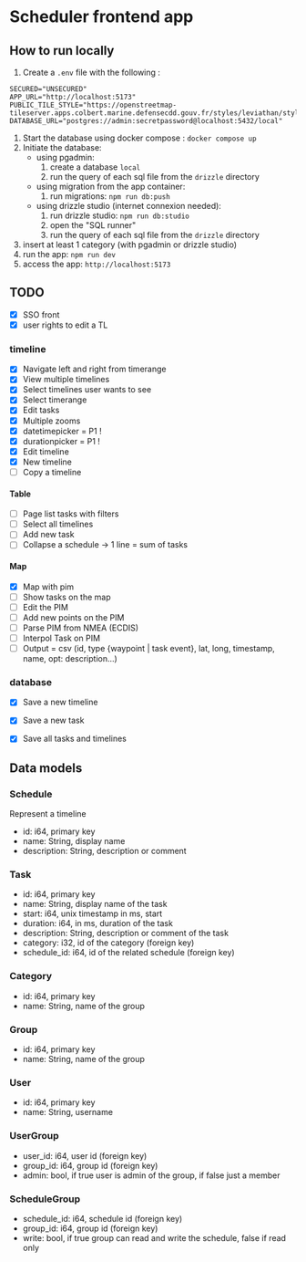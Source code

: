 # Scheduler frontend app

## How to run locally
1. Create a `.env` file with the following :
```
SECURED="UNSECURED"
APP_URL="http://localhost:5173"
PUBLIC_TILE_STYLE="https://openstreetmap-tileserver.apps.colbert.marine.defensecdd.gouv.fr/styles/leviathan/style.json"
DATABASE_URL="postgres://admin:secretpassword@localhost:5432/local"
```
1. Start the database using docker compose : `docker compose up`
2. Initiate the database:
    - using pgadmin:
        1. create a database `local`
        2. run the query of each sql file from the `drizzle` directory
    - using migration from the app container:
        1. run migrations: `npm run db:push`
    - using drizzle studio (internet connexion needed):
        1. run drizzle studio: `npm run db:studio`
        2. open the "SQL runner"
        3. run the query of each sql file from the `drizzle` directory
3. insert at least 1 category (with pgadmin or drizzle studio) 
4. run the app: `npm run dev`
5. access the app: `http://localhost:5173`


## TODO

- [x] SSO front
- [x] user rights to edit a TL

### timeline
- [x] Navigate left and right from timerange
- [x] View multiple timelines
- [x] Select timelines user wants to see
- [x] Select timerange
- [x] Edit tasks
- [x] Multiple zooms
- [x] datetimepicker = P1 !
- [x] durationpicker = P1 !
- [x] Edit timeline
- [x] New timeline
- [ ] Copy a timeline
#### Table
- [ ] Page list tasks with filters
- [ ] Select all timelines
- [ ] Add new task
- [ ] Collapse a schedule -> 1 line = sum of tasks
#### Map
- [x] Map with pim
- [ ] Show tasks on the map
- [ ] Edit the PIM
- [ ] Add new points on the PIM
- [ ] Parse PIM from NMEA (ECDIS)
- [ ] Interpol Task on PIM
- [ ] Output = csv (id, type {waypoint | task event}, lat, long, timestamp, name, opt: description...)

### database
- [x] Save a new timeline
- [x] Save a new task
- [x] Save all tasks and timelines


## Data models

### Schedule
Represent a timeline
- id: i64, primary key
- name: String, display name
- description: String, description or comment

### Task
- id: i64, primary key
- name: String, display name of the task
- start: i64, unix timestamp in ms, start 
- duration: i64, in ms, duration of the task
- description: String, description or comment of the task
- category: i32, id of the category (foreign key)
- schedule_id: i64, id of the related schedule (foreign key)

### Category
- id: i64, primary key
- name: String, name of the group

### Group
- id: i64, primary key
- name: String, name of the group

### User
- id: i64, primary key
- name: String, username

### UserGroup
- user_id: i64, user id (foreign key)
- group_id: i64, group id (foreign key)
- admin: bool, if true user is admin of the group, if false just a member

### ScheduleGroup
- schedule_id: i64, schedule id (foreign key)
- group_id: i64, group id (foreign key)
- write: bool, if true group can read and write the schedule, false if read only

